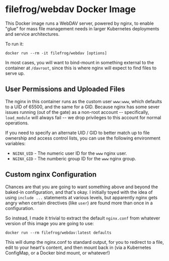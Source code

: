 filefrog/webdav Docker Image
==========================

This Docker image runs a WebDAV server, powered by nginx, to
enable "glue" for mass file management needs in larger Kubernetes
deployments and service architectures.

To run it:

    docker run --rm -it filefrog/webdav [options]

In most cases, you will want to bind-mount in something external
to the container at `/davroot`, since this is where nginx will
expect to find files to serve up.


User Permissions and Uploaded Files
-----------------------------------

The nginx  in this container runs as the custom user `www:www`,
which defaults to a UID of 65500, and the same for a GID.  Because
nginx has some sever issues running (out of the gate) as a
non-root account -- specifically, `load_module` will always fail
-- we drop privileges to this account for normal operations.

If you need to specify an alternate UID / GID to better match up
to file ownership and access control lists, you can use the
following environment variables:

  - `NGINX_UID` - The numeric user ID for the `www` nginx user.
  - `NGINX_GID` - The numberic group ID for the `www` nginx group.


Custom nginx Configuration
--------------------------

Chances are that you are going to want something above and beyond
the baked-in configuration, and that's okay.  I initially toyed
with the idea of using `include ...` statements at various levels,
but apparently nginx gets angry when certain directives (like
`user`) are found more than once in a configuration.

So instead, I made it trivial to extract the default `nginx.conf`
from whatever version of this image you are going to use:

    docker run --rm filefrog/webdav:latest defaults

This will dump the nginx.conf to standard output, for you to
redirect to a file, edit to your heart's content, and then mount
back in (via a Kubernetes ConfigMap, or a Docker bind mount, or
whatever!)
